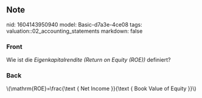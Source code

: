## Note
nid: 1604143950940
model: Basic-d7a3e-4ce08
tags: valuation::02_accounting_statements
markdown: false

### Front
<p>Wie ist die <i>Eigenkapitalrendite (Return on Equity (ROE))</i>
definiert?

### Back
<p>\(\mathrm{ROE}=\frac{\text { Net Income }}{\text { Book Value of
Equity }}\)

